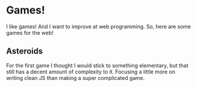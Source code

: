 # Games!

I like games! And I want to improve at web programming. So, here are some games for the web!

## Asteroids

For the first game I thought I would stick to something elementary, but that still has a decent amount of complexity to it. Focusing a little more on writing clean JS than making a super complicated game.